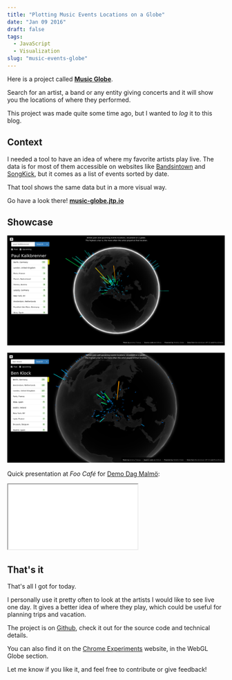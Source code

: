 ```yaml
---
title: "Plotting Music Events Locations on a Globe"
date: "Jan 09 2016"
draft: false
tags:
  - JavaScript
  - Visualization
slug: "music-events-globe"
---
```


Here is a project called **[Music Globe](//music-globe.jtp.io)**.

Search for an artist, a band or any entity giving concerts and it will show you the locations of where they performed.

This project was made quite some time ago, but I wanted to _log_ it to this blog.

## Context

I needed a tool to have an idea of where my favorite artists play live. The data is for most of them accessible on websites like [Bandsintown](//bandsintown.com) and [SongKick](//songkick.com), but it comes as a list of events sorted by date.

That tool shows the same data but in a more visual way.

Go have a look there! **[music-globe.jtp.io](//music-globe.jtp.io)**

## Showcase

![Paul Kalkbrenner Live Performances](paulk.png)

![Ben Klock Live Performances](ben_klock.png)

Quick presentation at _Foo Café_ for [Demo Dag Malmö](//twitter.com/demodag_malmo):

<iframe class="w-full h-80 aspect-w-16 aspect-h-9 rounded-lg shadow-lg" src="//www.youtube.com/embed/ZjFKV0fyIgU" allowfullscreen></iframe>

## That's it

That's all I got for today.

I personally use it pretty often to look at the artists I would like to see live one day. It gives a better idea of where they play, which could be useful for planning trips and vacation.

The project is on [Github](//github.com/jtpio/music-globe), check it out for the source code and technical details.

You can also find it on the [Chrome Experiments](//www.chromeexperiments.com/globe) website, in the WebGL Globe section.

Let me know if you like it, and feel free to contribute or give feedback!
